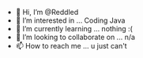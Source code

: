 - 👋 Hi, I’m @Reddled
- 👀 I’m interested in ... Coding Java
- 🌱 I’m currently learning ... nothing :(
- 💞️ I’m looking to collaborate on ... n/a
- 📫 How to reach me ... u just can't

<!---
Reddled/Reddled is a ✨ special ✨ repository because its `README.md` (this file) appears on your GitHub profile.
You can click the Preview link to take a look at your changes.
--->
